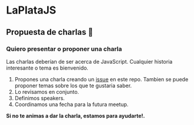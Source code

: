 # LaPlataJS

## Propuesta de charlas :rocket:

### Quiero presentar o proponer una charla 

Las charlas deberían de ser acerca de JavaScript. Cualquier historia interesante o tema es bienvenido. 

1. Propones una charla creando un [issue](https://github.com/laplatajs/charlas/issues) en este repo. Tambien se puede proponer temas sobre los que te gustaria saber.
2. Lo revisamos en conjunto. 
3. Definimos speakers.
4. Coordinamos una fecha para la futura meetup.

**Si no te animas a dar la charla, estamos para ayudarte!.**
